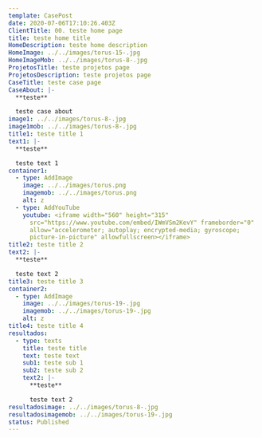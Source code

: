 ```yaml
---
template: CasePost
date: 2020-07-06T17:10:26.403Z
ClientTitle: 00. teste home page
title: teste home title
HomeDescription: teste home description
HomeImage: ../../images/torus-15-.jpg
HomeImageMob: ../../images/torus-8-.jpg
ProjetosTitle: teste projetos page
ProjetosDescription: teste projetos page
CaseTitle: teste case page
CaseAbout: |-
  **teste** 

  teste case about
image1: ../../images/torus-8-.jpg
image1mob: ../../images/torus-8-.jpg
title1: teste title 1
text1: |-
  **teste** 

  teste text 1
container1:
  - type: AddImage
    image: ../../images/torus.png
    imagemob: ../../images/torus.png
    alt: z
  - type: AddYouTube
    youtube: <iframe width="560" height="315"
      src="https://www.youtube.com/embed/IWmVSm2KevY" frameborder="0"
      allow="accelerometer; autoplay; encrypted-media; gyroscope;
      picture-in-picture" allowfullscreen></iframe>
title2: teste title 2
text2: |-
  **teste** 

  teste text 2
title3: teste title 3
container2:
  - type: AddImage
    image: ../../images/torus-19-.jpg
    imagemob: ../../images/torus-19-.jpg
    alt: z
title4: teste title 4
resultados:
  - type: texts
    title: teste title
    text: teste text
    sub1: teste sub 1
    sub2: teste sub 2
    text2: |-
      **teste** 

      teste text 2
resultadosimage: ../../images/torus-8-.jpg
resultadosimagemob: ../../images/torus-19-.jpg
status: Published
---
```

